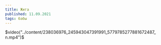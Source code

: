 ```yaml
---
title: Жига
published: 11.09.2021
tags: бабы
---
```


$video("../content/238036976_245943047391991_5779785277881672487_n.mp4")$

